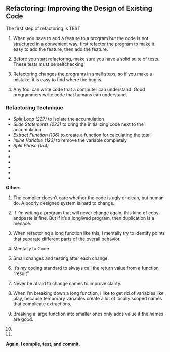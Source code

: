 
## Refactoring: Improving the Design of Existing Code

The first step of refactoring is TEST


1. When you have to add a feature to a program but the code is not structured in
a convenient way, first refactor the program to make it easy to add the feature, then
add the feature.

2. Before you start refactoring, make sure you have a solid suite of tests. These
tests must be self­checking.

3. Refactoring changes the programs in small steps, so if you make a mistake, it
is easy to find where the bug is.

4. Any fool can write code that a computer can understand. Good programmers
write code that humans can understand.

### Refactoring Technique
* *Split Loop (227)* to isolate the accumulation
* *Slide Statements (223)* to bring the initializing code next to the accumulation
* *Extract Function (106)* to create a function for calculating the total
* *Inline Variable (123)* to remove the variable completely
* *Split Phase (154)* 
* 
* 
* 
* 
* 
* 




**Others**
1. The compiler doesn’t care whether the code is ugly or clean, but human do.
    A poorly designed system is hard to change.

2.  If I’m writing a program that will never change again, this kind of
    copy­and­paste is fine. But if it’s a long­lived program, then duplication is a menace.

3. When refactoring a long function like this, I mentally try to identify points that separate
    different parts of the overall behavior.

4. Mentally to Code

5. Small changes and testing after each change.

6. It’s my coding standard to always call the return value from a function “result”

7. Never be afraid to change names to improve clarity.

8. When I’m breaking down a long function,
    I like to get rid of variables like play, because
    temporary variables create a lot of locally scoped names that complicate extractions.

9. Breaking a large function into smaller ones only adds value if the names are good.

10.

11.


**Again, I compile, test, and commit.**